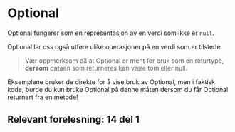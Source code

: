 # Optional

Optional fungerer som en representasjon av en verdi som ikke er `null`.

Optional lar oss også utføre ulike operasjoner på en verdi som er tilstede.

> Vær oppmerksom på at Optional er ment for bruk som en returtype, __dersom__ dataen som returneres kan være tom eller null.

Eksemplene bruker de direkte for å vise bruk av Optional, men i faktisk kode, burde du kun bruke Optional på denne måten dersom du får Optional returnert fra en metode!



## Relevant forelesning: 14 del 1